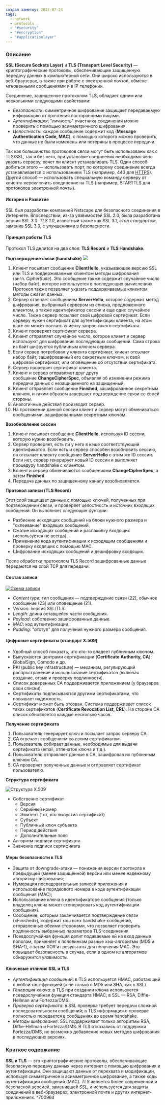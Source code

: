 ```yaml
---
создал заметку: 2024-07-24
tags:
  - network
  - protocols
  - "#security"
  - "#encryption"
  - "#applicationlayer"
---
```

### Описание

**SSL (Secure Sockets Layer)** и **TLS (Transport Level Security)** — криптографические протоколы, обеспечивающие защищенную передачу данных в компьютерной сети. Они широко используются в веб-браузерах, а также при работе с электронной почтой, обмене мгновенными сообщениями и в IP-телефонии.

Соединение, защищенное протоколом TLS, обладает одним или несколькими следующими свойствами:

- _Безопасность_: симметричное шифрование защищает передаваемую информацию от прочтения посторонними лицами.
- _Аутентификация_: "личность" участника соединения можно проверить с помощью асимметричного шифрования.
- _Целостность_: каждое сообщение содержит код (**Message Authentication Code, MAC**), с помощью которого можно проверить, что данные не были изменены или потеряны в процессе передачи.

Так как большинство протоколов связи могут быть использованы как с TLS/SSL, так и без него, при установке соединения необходимо явно указать серверу, хочет ли клиент устанавливать TLS. Один способ добиться этого — использовать порт, по которому соединение всегда устанавливается с использованием TLS (например, 443 для [HTTPS](HTTPS.md)). Другой способ — использовать специальную команду серверу от клиента переключить соединение на TLS (например, STARTTLS для протоколов электронной почты).
#### История и Развитие

SSL был разработан компанией Netscape для безопасного соединения в Интернете. Впоследствии, из-за уязвимостей SSL 2.0, была разработана версия SSL 3.0. *TLS 1.0*, известный также как SSL 3.1, *стал стандартом*, заменив SSL 3.0, с улучшениями в безопасности.

#### Принцип работы TLS

Протокол TLS делится на два слоя: **TLS Record** и **TLS Handshake**.

**Подтверждение связи (handshake)**
![](https://i.imgur.com/sVOnbor.png)
1. Клиент посылает сообщение **ClientHello**, указывающее версию SSL или TLS и поддерживаемые клиентом методы шифрования (англ. _CipherSuite_). Это сообщение также содержит случайное число (набор байт), которое используется в последующих вычислениях. Протокол также позволяет указать поддерживаемые клиентом методы сжатия данных.
2. Сервер отвечает сообщением **ServerHello**, которое содержит метод шифрования, выбранный сервером из списка, предложенного клиентом, а также идентификатор сессии и еще одно случайное число. Также сервер посылает свой цифровой сертификат. Если серверу нужен сертификат для аутентификации клиента, на этом шаге он может послать клиенту запрос такого сертификата.
3. Клиент проверяет сертификат сервера.
4. Клиент отправляет случайное число, которое клиент и сервер используют для шифрования последующих сообщений. Сама строка из байт шифруется публичным ключом сервера.
5. Если сервер потребовал у клиента сертификат, клиент отсылает набор байт, зашифрованный его секретным ключом, и свой цифровой сертификат, или оповещение об отсутствии сертификата.
6. Сервер проверяет сертификат клиента.
7. Клиент и сервер отправляют друг другу сообщение **ChangeCipherSpec**, объявляя об изменении режима передачи данных с незащищенного на защищенный.
8. Клиент отправляет сообщение **Finished**, зашифрованное секретным ключом, и таким образом завершает подтверждение связи со своей стороны.
9. Аналогичные действия производит сервер.
10. На протяжении данной сессии клиент и сервер могут обмениваться сообщениями, зашифрованными секретным ключом.

**Возобновление сессии**

1. Клиент посылает сообщение **ClientHello**, используя ID сессии, которую нужно возобновить.
2. Сервер проверяет, есть ли у него в кэше соответствующий идентификатор. Если есть и сервер способен возобновить сессию, он отсылает клиенту сообщение **ServerHello** с этим же ID сессии. Если нет, сервер генерирует новый ID сессии и выполняет процедуру handshake с клиентом.
3. Клиент и сервер обмениваются сообщениями **ChangeCipherSpec**, а затем **Finished**.
4. Передача данных по защищенному каналу возобновляется.

**Протокол записи (TLS Record)**

Этот слой защищает данные с помощью ключей, полученных при подтверждении связи, и проверяет целостность и источник входящих сообщений. Он выполняет следующие функции:

- Разбиение исходящих сообщений на блоки нужного размера и "склеивание" входящих сообщений.
- Сжатие исходящих сообщений и распаковку входящих (используется не всегда).
- Применение кода аутентификации к исходящим сообщениям и проверку входящих с помощью MAC.
- Шифрование исходящих сообщений и дешифровку входящих.

После обработки протоколом TLS Record зашифрованные данные передаются на слой TCP для передачи.

#### Состав записи

[![Схема записи](https://neerc.ifmo.ru/wiki/images/3/3d/TLS-Record.png)](https://neerc.ifmo.ru/wiki/index.php?title=%D0%A4%D0%B0%D0%B9%D0%BB:TLS-Record.png "Схема записи")

- _Content type_: тип сообщения — подтверждение связи (22), обычное сообщение (23) или оповещение (21).
- _Version_: версия SSL/TLS.
- _Length_: длина оставшейся части сообщения.
- _Payload_: собственно зашифрованные данные.
- _MAC_: код аутентификации.
- _Padding_: "отступ" для получения нужного размера сообщения.
#### Цифровые сертификаты (стандарт X.509)

- Удобный способ показать, что кто-то владеет публичным ключом.
- Выпускаются центрами сертификации (**Certificate Authority, CA**): GlobalSign, Comodo и др.
- PKI (public key infrastructure) — механизм, регулирующий распространение и использование сертификатов (включая создание, отзыв и проверку подлинности).
- Список доверенных CA поддерживается приложением (у браузеров свои списки).
- Сертификаты подписываются другими сертификатами, что повышает надежность.
- Сертификат может быть отозван. Система поддерживает список таких сертификатов (**Certificate Revocation List, CRL**). На стороне CA список обновляется каждые несколько часов.

**Получение сертификата**

1. Пользователь генерирует ключ и посылает запрос серверу CA.
2. CA отвечает сообщением со своим сертификатом.
3. Пользователь собирает данные, необходимые для выдачи сертификата (email, отпечаток ключа и т.д.).
4. Пользователь отправляет данные в CA, зашифровав их публичным ключом CA.
5. CA проверяет полученные данные и отправляет сертификат пользователю.

**Структура сертификата**
  
![Структура X.509](https://neerc.ifmo.ru/wiki/images/c/c2/Cert-structure.png)
- Собственно сертификат
    - Версия
    - Серийный номер
    - Эмитент (тот, кто выпустил сертификат)
    - Субъект
    - Публичный ключ субъекта
    - Период действия
    - Дополнительные поля
- Алгоритм подписи сертификата
- Значение подписи сертификата
#### Меры безопасности в TLS

- Защита от downgrade-атаки — понижения версии протокола к предыдущей (менее защищённой) версии или менее надёжному алгоритму шифрования;
- Нумерация последовательных записей приложения и использование порядкового номера в коде аутентификации сообщения (MAC);
- Использование ключа в идентификаторе сообщения (только владелец ключа может сгенерировать код аутентификации сообщения).
- Сообщение, которым заканчивается подтверждение связи («Finished»), содержит хэш всех handshake-сообщений, отправленных обеими сторонами, что позволяет проверить подлинность выбранных параметров TLS-соединения.
- Псевдослучайная функция делит подаваемые ей на вход данные пополам, применяет к половинкам разные хэш-алгоритмы (MD5 и SHA-1), а затем XOR'ит результаты для получения MAC. Это повышает безопасность в случае, если в одном из алгоритмов обнаружится уязвимость.

#### Ключевые отличия SSL и TLS

- _Аутентификация сообщений_: в TLS используется HMAC, работающий с любой хэш-функцией (а не только с MD5 или SHA, как в SSL).
- _Генерация ключа_: в TLS при создании ключа используется псевдослучайная функция стандарта HMAC; в SSL — RSA, Diffie-Hellman или Fortezza/DMS.
- _Проверка сертификата_: в SSL проверка требует передачи сложной последовательности сообщений; в TLS информация о проверке полностью передается в сообщениях во время handshake.
- _Методы шифрования_: SSL поддерживает только алгоритмы RSA, Diffie-Hellman и Fortezza/DMS. В TLS отказались от поддержки Fortezza/DMS, но возможно добавление новых методов шифрования в последующих версиях.
### Краткое содержание

**SSL и TLS** — это криптографические протоколы, обеспечивающие безопасную передачу данных через интернет с помощью шифрования и аутентификации. Они защищают данные от перехвата и модификации, используя симметричное и асимметричное шифрование, а также коды аутентификации сообщений (MAC). *TLS* является более современной и безопасной версией, заменившей *SSL*, и используется для защиты соединений в веб-браузерах, электронной почте и других интернет-приложениях. ^70096d
